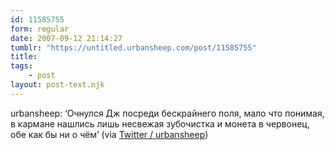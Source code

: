 ```yaml
---
id: 11585755
form: regular
date: 2007-09-12 21:14:27
tumblr: "https://untitled.urbansheep.com/post/11585755"
title:
tags:
    - post
layout: post-text.njk
---
```


<p>urbansheep: &lsquo;Очнулся Дж посреди бескрайнего поля, мало что понимая, в кармане нашлись лишь несвежая зубочистка и монета в червонец, обе как бы ни о чём&rsquo; (via <a href="http://twitter.com/urbansheep/statuses/264235952">Twitter / urbansheep</a>)</p>

